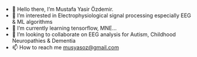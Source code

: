 - 👋 Hello there, I’m Mustafa Yasir Özdemir.
- 👀 I’m interested in Electrophysiological signal processing especially EEG & ML algorithms
- 🌱 I’m currently learning tensorflow, MNE...
- 💞️ I’m looking to collaborate on  EEG analysis for Autism, Childhood Neuropathies & Dementia 
- 📫 How to reach me musyasoz@gmail.com

<!---
musyasoz/musyasoz is a ✨ special ✨ repository because its `README.md` (this file) appears on your GitHub profile.
You can click the Preview link to take a look at your changes.
--->
